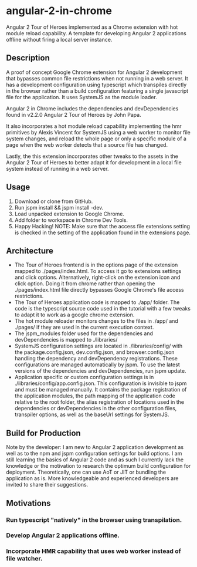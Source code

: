 # angular-2-in-chrome
Angular 2 Tour of Heroes implemented as a Chrome extension with hot module reload capability. A template for developing Angular 2 applications offline without firing a local server instance.

## Description
A proof of concept Google Chrome extension for Angular 2 development that bypasses common file restrictions when not running in a web server. It has a development configuration using typescript which transpiles directly in the browser rather than a build configuration featuring a single javascript file for the application. It uses SystemJS as the module loader.

Angular 2 in Chrome includes the dependencies and devDependencies found in v2.2.0 Angular 2 Tour of Heroes by John Papa. 

It also incorporates a hot module reload capability implementing the hmr primitives by Alexis Vincent for SystemJS using a web worker to monitor file system changes, and reload the whole page or only a specific module of a page when the web worker detects that a source file has changed.

Lastly, the this extension incorporates other tweaks to the assets in the Angular 2 Tour of Heroes to better adapt it for development in a local file system instead of running in a web server.

## Usage
1. Download or clone from GitHub.
2. Run jspm install && jspm install -dev.
3. Load unpacked extension to Google Chrome.
4. Add folder to workspace in Chrome Dev Tools.
5. Happy Hacking!
NOTE: Make sure that the access file extensions setting is checked in the setting of the application found in the extensions page.

## Architecture
- The Tour of Heroes frontend is in the options page of the extension mapped to ./pages/index.html. To access it go to extensions settings and click options. Alternatively, right-click on the extension icon and click option. Doing it from chrome rather than opening the ./pages/index.html file directly bypasses Google Chrome's file access restrictions.
- The Tour of Heroes application code is mapped to ./app/ folder. The code is the typescript source code used in the tutorial with a few tweaks to adapt it to work as a google chrome extension.
- The hot module reloader monitors changes to the files in ./app/ and ./pages/ if they are used in the current execution context.
- The jspm_modules folder used for the dependencies and devDependencies is mapped to ./libraries/
- SystemJS configuration settings are located in ./libraries/config/ with the package.config.json, dev.config.json, and browser.config.json handling the dependency and devDependency registrations. These configurations are managed automatically by jspm. To use the latest versions of the dependencies and devDependencies, run jspm update.
- Application specific or custom configuration settings is in ./libraries/config/app.config.json. This configuration is invisible to jspm and must be managed manually. It contains the package registration of the application modules, the path mapping of the application code relative to the root folder, the alias registration of locations used in the dependencies or devDependencies in the other configuration files, transpiler options, as well as the baseUrl settings for SystemJS.

## Build for Production
Note by the developer: I am new to Angular 2 application development as well as to the npm and jspm configuration settings for build options. I am still learning the basics of Angular 2 code and as such I currently lack the knowledge or the motivation to research the optimum build configuration for deployment. Theoretically, one can use AoT or JIT or bundling the application as is. More knowledgeable and experienced developers are invited to share their suggestions.

## Motivations
### Run typescript "natively" in the browser using transpilation.

### Develop Angular 2 applications offline.

### Incorporate HMR capability that uses web worker instead of file watcher.
